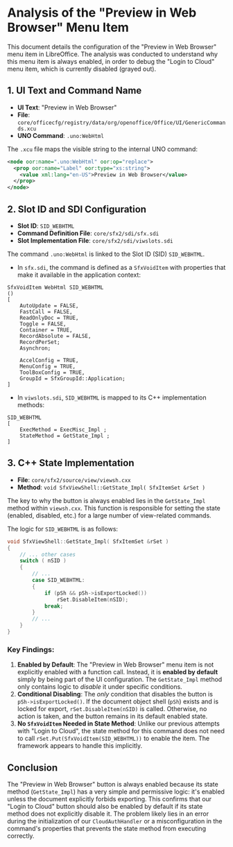 # Analysis of the "Preview in Web Browser" Menu Item

This document details the configuration of the "Preview in Web Browser" menu item in LibreOffice. The analysis was conducted to understand why this menu item is always enabled, in order to debug the "Login to Cloud" menu item, which is currently disabled (grayed out).

## 1. UI Text and Command Name

- **UI Text**: "Preview in Web Browser"
- **File**: `core/officecfg/registry/data/org/openoffice/Office/UI/GenericCommands.xcu`
- **UNO Command**: `.uno:WebHtml`

The `.xcu` file maps the visible string to the internal UNO command:

```xml
<node oor:name=".uno:WebHtml" oor:op="replace">
  <prop oor:name="Label" oor:type="xs:string">
    <value xml:lang="en-US">Preview in Web Browser</value>
  </prop>
</node>
```

## 2. Slot ID and SDI Configuration

- **Slot ID**: `SID_WEBHTML`
- **Command Definition File**: `core/sfx2/sdi/sfx.sdi`
- **Slot Implementation File**: `core/sfx2/sdi/viwslots.sdi`

The command `.uno:WebHtml` is linked to the Slot ID (SID) `SID_WEBHTML`.

- In `sfx.sdi`, the command is defined as a `SfxVoidItem` with properties that make it available in the application context:

```
SfxVoidItem WebHtml SID_WEBHTML
()
[
    AutoUpdate = FALSE,
    FastCall = FALSE,
    ReadOnlyDoc = TRUE,
    Toggle = FALSE,
    Container = TRUE,
    RecordAbsolute = FALSE,
    RecordPerSet;
    Asynchron;

    AccelConfig = TRUE,
    MenuConfig = TRUE,
    ToolBoxConfig = TRUE,
    GroupId = SfxGroupId::Application;
]
```

- In `viwslots.sdi`, `SID_WEBHTML` is mapped to its C++ implementation methods:

```
SID_WEBHTML
[
    ExecMethod = ExecMisc_Impl ;
    StateMethod = GetState_Impl ;
]
```

## 3. C++ State Implementation

- **File**: `core/sfx2/source/view/viewsh.cxx`
- **Method**: `void SfxViewShell::GetState_Impl( SfxItemSet &rSet )`

The key to why the button is always enabled lies in the `GetState_Impl` method within `viewsh.cxx`. This function is responsible for setting the state (enabled, disabled, etc.) for a large number of view-related commands.

The logic for `SID_WEBHTML` is as follows:

```c++
void SfxViewShell::GetState_Impl( SfxItemSet &rSet )
{
    // ... other cases
    switch ( nSID )
    {
        // ...
        case SID_WEBHTML:
        {
            if (pSh && pSh->isExportLocked())
                rSet.DisableItem(nSID);
            break;
        }
        // ...
    }
}
```

### Key Findings:

1.  **Enabled by Default**: The "Preview in Web Browser" menu item is not explicitly enabled with a function call. Instead, it is **enabled by default** simply by being part of the UI configuration. The `GetState_Impl` method only contains logic to *disable* it under specific conditions.
2.  **Conditional Disabling**: The *only* condition that disables the button is `pSh->isExportLocked()`. If the document object shell (`pSh`) exists and is locked for export, `rSet.DisableItem(nSID)` is called. Otherwise, no action is taken, and the button remains in its default enabled state.
3.  **No `SfxVoidItem` Needed in State Method**: Unlike our previous attempts with "Login to Cloud", the state method for this command does not need to call `rSet.Put(SfxVoidItem(SID_WEBHTML))` to enable the item. The framework appears to handle this implicitly.

## Conclusion

The "Preview in Web Browser" button is always enabled because its state method (`GetState_Impl`) has a very simple and permissive logic: it's enabled unless the document explicitly forbids exporting. This confirms that our "Login to Cloud" button should also be enabled by default if its state method does not explicitly disable it. The problem likely lies in an error during the initialization of our `CloudAuthHandler` or a misconfiguration in the command's properties that prevents the state method from executing correctly. 